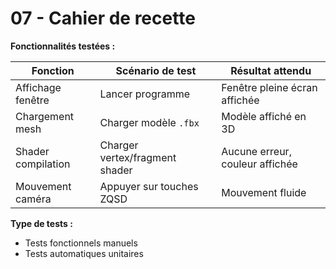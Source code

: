 # 07 - Cahier de recette

**Fonctionnalités testées :**

| Fonction           | Scénario de test               | Résultat attendu                |
| ------------------ | ------------------------------ | ------------------------------- |
| Affichage fenêtre  | Lancer programme               | Fenêtre pleine écran affichée   |
| Chargement mesh    | Charger modèle `.fbx`          | Modèle affiché en 3D            |
| Shader compilation | Charger vertex/fragment shader | Aucune erreur, couleur affichée |
| Mouvement caméra   | Appuyer sur touches ZQSD       | Mouvement fluide                |

**Type de tests :**

- Tests fonctionnels manuels
- Tests automatiques unitaires
